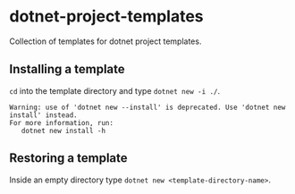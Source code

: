 # dotnet-project-templates

Collection of templates for dotnet project templates.


## Installing a template

`cd` into the template directory and type `dotnet new -i ./`.

```
Warning: use of 'dotnet new --install' is deprecated. Use 'dotnet new install' instead.
For more information, run: 
   dotnet new install -h
```


## Restoring a template

Inside an empty directory type `dotnet new <template-directory-name>`.

